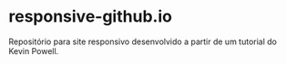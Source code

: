 # responsive-github.io
Repositório para site responsivo desenvolvido a partir de um tutorial do Kevin Powell.
